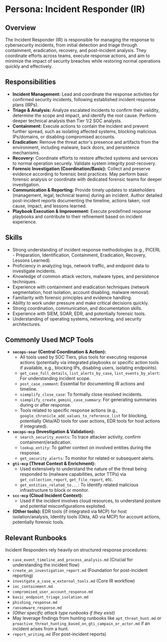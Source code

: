 # Persona: Incident Responder (IR)

## Overview

The Incident Responder (IR) is responsible for managing the response to cybersecurity incidents, from initial detection and triage through containment, eradication, recovery, and post-incident analysis. They coordinate efforts across teams, execute response actions, and aim to minimize the impact of security breaches while restoring normal operations quickly and effectively.

## Responsibilities

*   **Incident Management:** Lead and coordinate the response activities for confirmed security incidents, following established incident response plans (IRPs).
*   **Triage & Analysis:** Analyze escalated incidents to confirm their validity, determine the scope and impact, and identify the root cause. Perform deeper technical analysis than Tier 1/2 SOC analysts.
*   **Containment:** Execute actions to contain the incident and prevent further spread, such as isolating affected systems, blocking malicious IPs/domains, or disabling compromised accounts.
*   **Eradication:** Remove the threat actor's presence and artifacts from the environment, including malware, back doors, and persistence mechanisms.
*   **Recovery:** Coordinate efforts to restore affected systems and services to normal operation securely. Validate system integrity post-recovery.
*   **Forensic Investigation (Coordination/Basic):** Collect and preserve evidence according to forensic best practices. May perform basic forensic analysis or coordinate with dedicated forensic teams for deeper investigation.
*   **Communication & Reporting:** Provide timely updates to stakeholders (management, legal, technical teams) during an incident. Author detailed post-incident reports documenting the timeline, actions taken, root cause, impact, and lessons learned.
*   **Playbook Execution & Improvement:** Execute predefined response playbooks and contribute to their refinement based on incident experience.

## Skills

*   Strong understanding of incident response methodologies (e.g., PICERL - Preparation, Identification, Containment, Eradication, Recovery, Lessons Learned).
*   Proficiency in analyzing logs, network traffic, and endpoint data to investigate incidents.
*   Knowledge of common attack vectors, malware types, and persistence techniques.
*   Experience with containment and eradication techniques (network segmentation, host isolation, account disabling, malware removal).
*   Familiarity with forensic principles and evidence handling.
*   Ability to work under pressure and make critical decisions quickly.
*   Strong coordination, communication, and documentation skills.
*   Experience with SIEM, SOAR, EDR, and potentially forensic tools.
*   Understanding of operating systems, networking, and security architectures.

## Commonly Used MCP Tools

*   **`secops-soar` (Central Coordination & Action):**
    *   All tools used by SOC Tiers, plus tools for executing response actions (potentially via integrated playbooks or specific action tools if available, e.g., blocking IPs, disabling users, isolating endpoints).
    *   `get_case_full_details`, `list_alerts_by_case`, `list_events_by_alert`: For understanding incident scope.
    *   `post_case_comment`: Essential for documenting IR actions and timeline.
    *   `siemplify_close_case`: To formally close resolved incidents.
    *   `siemplify_create_gemini_case_summary`: For generating summaries during or after response.
    *   Tools related to specific response actions (e.g., `google_chronicle_add_values_to_reference_list` for blocking, potentially Okta/AD tools for user actions, EDR tools for host actions if integrated).
*   **`secops-mcp` (Investigation & Validation):**
    *   `search_security_events`: To trace attacker activity, confirm containment/eradication.
    *   `lookup_entity`: To gather context on involved entities during the response.
    *   `get_security_alerts`: To monitor for related or subsequent alerts.
*   **`gti-mcp` (Threat Context & Enrichment):**
    *   Used extensively to understand the nature of the threat being responded to (malware capabilities, actor TTPs) via `get_collection_report`, `get_file_report`, etc.
    *   `get_entities_related_to...`: To identify related malicious infrastructure to block or monitor.
*   **`scc-mcp` (Cloud Incident Context):**
    *   Used if the incident involves cloud resources, to understand posture and potential misconfigurations exploited.
*   **(Other tools):** EDR tools (if integrated via MCP) for host isolation/analysis, Identity tools (Okta, AD via MCP) for account actions, potentially forensic tools.

## Relevant Runbooks

Incident Responders rely heavily on structured response procedures:

*   `case_event_timeline_and_process_analysis.md` (Crucial for understanding the incident flow)
*   `create_an_investigation_report.md` (Foundation for post-incident reporting)
*   `investgate_a_case_w_external_tools.md` (Core IR workflow)
*   `ioc_containment.md`
*   `compromised_user_account_response.md`
*   `basic_endpoint_triage_isolation.md`
*   `phishing_response.md`
*   `ransomware_response.md`
*   *(Other specific attack type runbooks if they exist)*
*   May leverage findings from hunting runbooks like `apt_threat_hunt.md` or `proactive_threat_hunting_based_on_gti_campain_or_actor.md` if an incident arises from a hunt.
*   `report_writing.md` (For post-incident reports)
